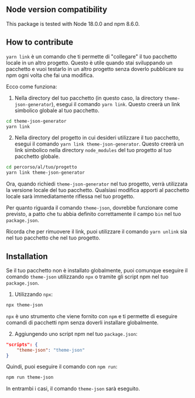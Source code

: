 ## Node version compatibility

This package is tested with Node 18.0.0 and npm 8.6.0.

## How to contribute

`yarn link` è un comando che ti permette di "collegare" il tuo pacchetto locale in un altro progetto. Questo è utile quando stai sviluppando un pacchetto e vuoi testarlo in un altro progetto senza doverlo pubblicare su npm ogni volta che fai una modifica.

Ecco come funziona:

1. Nella directory del tuo pacchetto (in questo caso, la directory `theme-json-generator`), esegui il comando `yarn link`. Questo creerà un link simbolico globale al tuo pacchetto.

```bash
cd theme-json-generator
yarn link
```

2. Nella directory del progetto in cui desideri utilizzare il tuo pacchetto, esegui il comando `yarn link theme-json-generator`. Questo creerà un link simbolico nella directory `node_modules` del tuo progetto al tuo pacchetto globale.

```bash
cd percorso/al/tuo/progetto
yarn link theme-json-generator
```

Ora, quando richiedi `theme-json-generator` nel tuo progetto, verrà utilizzata la versione locale del tuo pacchetto. Qualsiasi modifica apporti al pacchetto locale sarà immediatamente riflessa nel tuo progetto.

Per quanto riguarda il comando `theme-json`, dovrebbe funzionare come previsto, a patto che tu abbia definito correttamente il campo `bin` nel tuo `package.json`.

Ricorda che per rimuovere il link, puoi utilizzare il comando `yarn unlink` sia nel tuo pacchetto che nel tuo progetto.

## Installation

Se il tuo pacchetto non è installato globalmente, puoi comunque eseguire il comando `theme-json` utilizzando `npx` o tramite gli script npm nel tuo `package.json`.

1. Utilizzando `npx`:

```bash
npx theme-json
```

`npx` è uno strumento che viene fornito con `npm` e ti permette di eseguire comandi di pacchetti npm senza doverli installare globalmente.

2. Aggiungendo uno script npm nel tuo `package.json`:

```json
"scripts": {
    "theme-json": "theme-json"
}
```

Quindi, puoi eseguire il comando con `npm run`:

```bash
npm run theme-json
```

In entrambi i casi, il comando `theme-json` sarà eseguito.
